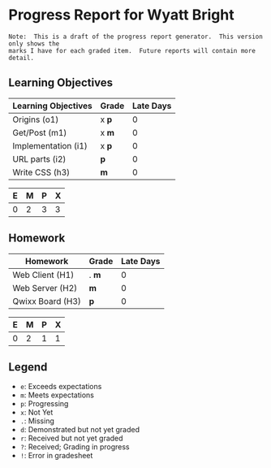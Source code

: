 # Progress Report for Wyatt Bright
    Note:  This is a draft of the progress report generator.  This version only shows the
    marks I have for each graded item.  Future reports will contain more detail.
## Learning Objectives
|Learning Objectives|Grade|Late Days|
|------|-------|-------|
|Origins (o1)|x **p**|0|
|Get/Post (m1)|x **m**|0|
|Implementation (i1)|x **p**|0|
|URL parts (i2)|**p**|0|
|Write CSS (h3)|**m**|0|

|E|M|P|X|
|------|-------|-------|-------|
|0|2|3|3|
## Homework
|Homework|Grade|Late Days|
|------|-------|-------|
|Web Client (H1)|. **m**|0|
|Web Server (H2)|**m**|0|
|Qwixx Board (H3)|**p**|0|

|E|M|P|X|
|------|-------|-------|-------|
|0|2|1|1|

## Legend 
* `e`: Exceeds expectations
* `m`: Meets expectations
* `p`: Progressing
* `x`: Not Yet
* `.`: Missing
* `d`: Demonstrated but not yet graded
* `r`: Received but not yet graded
* `?`: Received; Grading in progress
* `!`: Error in gradesheet
